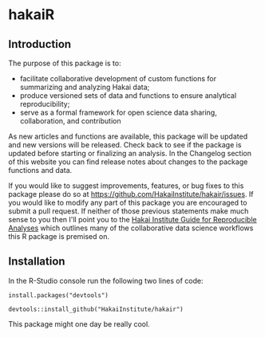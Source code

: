 # hakaiR

## Introduction

The purpose of this package is to:

* facilitate collaborative development of custom functions for summarizing and analyzing Hakai data;
* produce versioned sets of data and functions to ensure analytical reproducibility;
* serve as a formal framework for open science data sharing, collaboration, and contribution

As new articles and functions are available, this package will be updated and new versions will be released. Check back to see if the package is updated before starting or finalizing an analysis. In the Changelog section of this website you can find release notes about changes to the package functions and data.

If you would like to suggest improvements, features, or bug fixes to this package please do so at https://github.com/HakaiInstitute/hakair/issues. If you would like to modify any part of this package you are encouraged to submit a pull request. If neither of those previous statements make much sense to you then I'll point you to the [Hakai Institute Guide for Reproducible Analyses](https://hecate.hakai.org/rguide/#) which outlines many of the collaborative data science workflows this R package is premised on.

## Installation

In the R-Studio console run the following two lines of code:

`install.packages("devtools")`

`devtools::install_github("HakaiInstitute/hakair")`

This package might one day be really cool.
